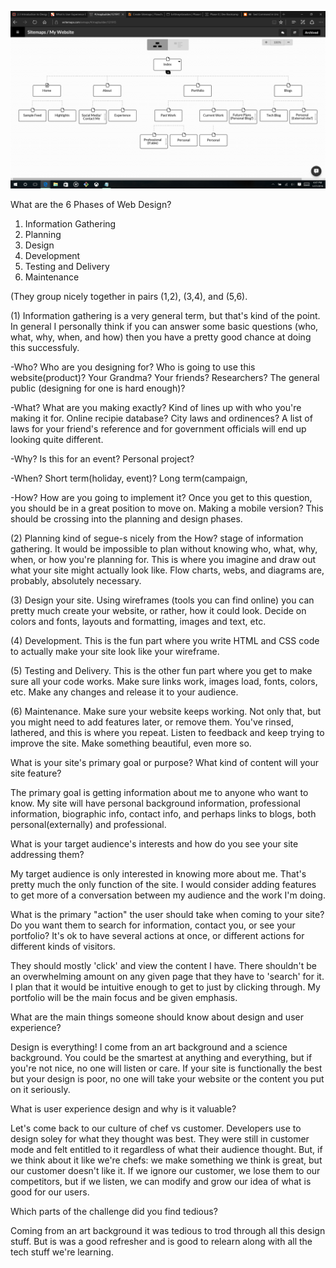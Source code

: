 ![SiteMap](imgs/Site-map.jpg)

What are the 6 Phases of Web Design?

1. Information Gathering
2. Planning
3. Design
4. Development
5. Testing and Delivery
6. Maintenance

(They group nicely together in pairs (1,2), (3,4), and (5,6).

(1) Information gathering is a very general term, but that's kind of
the point. In general I personally think if you can answer some
basic questions (who, what, why, when, and how) then you
have a pretty good chance at doing this successfuly.

-Who? Who are you designing for?  Who is going to use this website(product)?
Your Grandma? Your friends? Researchers? The general public (designing for one
is hard enough)?

-What? What are you making exactly?  Kind of lines up with who you're
making it for. Online recipie database? City laws and ordinences? 
A list of laws for your friend's reference and for government officials
will end up looking quite different.

-Why? Is this for an event? Personal project?

-When? Short term(holiday, event)? Long term(campaign, 

-How? How are you going to implement it? Once you get to this
question, you should be in a great position to move on. Making a mobile
version? This should be crossing into the planning and design phases.

(2) Planning kind of segue-s nicely from the How? stage of information
gathering. It would be impossible to plan without knowing who, what, why,
when, or how you're planning for. This is where you imagine and draw out
what your site might actually look like.  Flow charts, webs, and diagrams
are, probably, absolutely necessary.

(3) Design your site. Using wireframes (tools you can find online) you can
pretty much create your website, or rather, how it could look. Decide on
colors and fonts, layouts and formatting, images and text, etc.

(4) Development. This is the fun part where you write HTML and CSS code to
actually make your site look like your wireframe. 

(5) Testing and Delivery. This is the other fun part where you get to 
make sure all your code works. Make sure links work, images load, fonts,
colors, etc.  Make any changes and release it to your audience.

(6) Maintenance. Make sure your website keeps working.  Not only that,
but you might need to add features later, or remove them. You've rinsed,
lathered, and this is where you repeat. Listen to feedback and keep trying
to improve the site. Make something beautiful, even more so.

What is your site's primary goal or purpose? What kind of content will your site feature?

The primary goal is getting information about me to anyone who want to know. My site will
have personal background information, professional information, biographic info, contact
info, and perhaps links to blogs, both personal(externally) and professional.

What is your target audience's interests and how do you see your site addressing them?

My target audience is only interested in knowing more about me. That's pretty much the
only function of the site. I would consider adding features to get more of a conversation
between my audience and the work I'm doing.

What is the primary "action" the user should take when coming to your site?
Do you want them to search for information, contact you, or see your portfolio? 
It's ok to have several actions at once, or different actions for different kinds of visitors.

They should mostly 'click' and view the content I have. There shouldn't be an overwhelming
amount on any given page that they have to 'search' for it. I plan that it would be 
intuitive enough to get to just by clicking through. My portfolio will be the main focus
and be given emphasis.

What are the main things someone should know about design and user experience?

Design is everything! I come from an art background and a science background. You could
be the smartest at anything and everything, but if you're not nice, no one will listen or
care. If your site is functionally the best but your design is poor, no one will take 
your website or the content you put on it seriously.

What is user experience design and why is it valuable? 

Let's come back to our culture of chef vs customer. Developers use to design soley
for what they thought was best. They were still in customer mode and felt entitled
to it regardless of what their audience thought. But, if we think about it like we're
chefs: we make something we think is great, but our customer doesn't like it. If we
ignore our customer, we lose them to our competitors, but if we listen, we can modify
and grow our idea of what is good for our users.

Which parts of the challenge did you find tedious?

Coming from an art background it was tedious to trod through all this design stuff.
But is was a good refresher and is good to relearn along with all the tech stuff we're
learning.